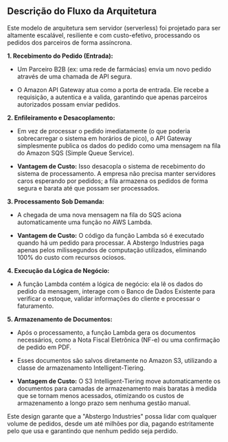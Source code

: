 
## Descrição do Fluxo da Arquitetura
Este modelo de arquitetura sem servidor (serverless) foi projetado para ser altamente escalável, resiliente e com custo-efetivo, processando os pedidos dos parceiros de forma assíncrona.

**1. Recebimento do Pedido (Entrada):**

- Um Parceiro B2B (ex: uma rede de farmácias) envia um novo pedido através de uma chamada de API segura.

- O Amazon API Gateway atua como a porta de entrada. Ele recebe a requisição, a autentica e a valida, garantindo que apenas parceiros autorizados possam enviar pedidos.

**2. Enfileiramento e Desacoplamento:**

- Em vez de processar o pedido imediatamente (o que poderia sobrecarregar o sistema em horários de pico), o API Gateway simplesmente publica os dados do pedido como uma mensagem na fila do Amazon SQS (Simple Queue Service).

- **Vantagem de Custo:** Isso desacopla o sistema de recebimento do sistema de processamento. A empresa não precisa manter servidores caros esperando por pedidos; a fila armazena os pedidos de forma segura e barata até que possam ser processados.

**3. Processamento Sob Demanda:**

- A chegada de uma nova mensagem na fila do SQS aciona automaticamente uma função no AWS Lambda.

- **Vantagem de Custo:** O código da função Lambda só é executado quando há um pedido para processar. A Abstergo Industries paga apenas pelos milissegundos de computação utilizados, eliminando 100% do custo com recursos ociosos.

**4. Execução da Lógica de Negócio:**

- A função Lambda contém a lógica de negócio: ela lê os dados do pedido da mensagem, interage com o Banco de Dados Existente para verificar o estoque, validar informações do cliente e processar o faturamento.

**5. Armazenamento de Documentos:**

- Após o processamento, a função Lambda gera os documentos necessários, como a Nota Fiscal Eletrônica (NF-e) ou uma confirmação de pedido em PDF.

- Esses documentos são salvos diretamente no Amazon S3, utilizando a classe de armazenamento Intelligent-Tiering.

- **Vantagem de Custo:** O S3 Intelligent-Tiering move automaticamente os documentos para camadas de armazenamento mais baratas à medida que se tornam menos acessados, otimizando os custos de armazenamento a longo prazo sem nenhuma gestão manual.
  
Este design garante que a "Abstergo Industries" possa lidar com qualquer volume de pedidos, desde um até milhões por dia, pagando estritamente pelo que usa e garantindo que nenhum pedido seja perdido.






